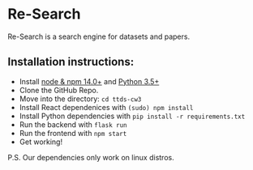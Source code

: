 # Re-Search

Re-Search is a search engine for datasets and papers.


## Installation instructions:

- Install [node & npm 14.0+](https://docs.npmjs.com/downloading-and-installing-node-js-and-npm) and [Python 3.5+](https://www.python.org/downloads/)
- Clone the GitHub Repo.
- Move into the directory: ``cd ttds-cw3``
- Install React dependenices with ``(sudo) npm install``
- Install Python dependencies with ``pip install -r requirements.txt``
- Run the backend with ``flask run``
- Run the frontend with ``npm start``
- Get working!

P.S. Our dependencies only work on linux distros.
